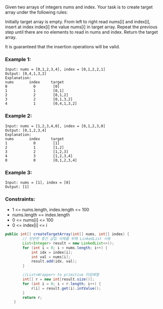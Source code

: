 Given two arrays of integers nums and index. Your task is to create target array under the following rules:

Initially target array is empty.
From left to right read nums[i] and index[i], insert at index index[i] the value nums[i] in target array.
Repeat the previous step until there are no elements to read in nums and index.
Return the target array.

It is guaranteed that the insertion operations will be valid.

 

### Example 1:
```
Input: nums = [0,1,2,3,4], index = [0,1,2,2,1]
Output: [0,4,1,3,2]
Explanation:
nums       index     target
0            0        [0]
1            1        [0,1]
2            2        [0,1,2]
3            2        [0,1,3,2]
4            1        [0,4,1,3,2]
```

### Example 2:
```
Input: nums = [1,2,3,4,0], index = [0,1,2,3,0]
Output: [0,1,2,3,4]
Explanation:
nums       index     target
1            0        [1]
2            1        [1,2]
3            2        [1,2,3]
4            3        [1,2,3,4]
0            0        [0,1,2,3,4]
```

### Example 3:
```
Input: nums = [1], index = [0]
Output: [1]
```

### Constraints:

- 1 <= nums.length, index.length <= 100
- nums.length == index.length
- 0 <= nums[i] <= 100
- 0 <= index[i] <= i

```java
public int[] createTargetArray(int[] nums, int[] index) {
        // 빈번한 중간 삽입 삭제를 위해 LinkedList 사용
        List<Integer> result = new LinkedList<>();
        for (int i = 0; i < nums.length; i++) {
            int idx = index[i];
            int val = nums[i];
            result.add(idx, val);
        }

        //List<Wrapper> to primitive 타입배열
        int[] r = new int[result.size()];
        for (int i = 0; i < r.length; i++) {
            r[i] = result.get(i).intValue();
        }
        return r;
    }
```